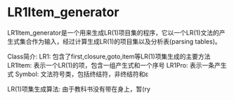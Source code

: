 LR1Item_generator
=========
LR1Item_generator是一个用来生成LR(1)项目集的程序，它以一个LR(1)文法的产生式集合作为输入，经过计算生成LR(1)的项目集以及分析表(parsing tables)。

Class简介:
LR1:
包含了first,closure,goto,item等LR(1)项集生成的主要方法
LR1Item:
表示一个LR(1)的项，包含一组产生式和一个序号
LR1Pro:
表示一条产生式
Symbol:
文法符号类，包括终结符，非终结符和ε

LR(1)项集生成算法:
由于教科书没有带在身上，暂(ry
